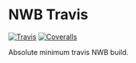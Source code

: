 # NWB Travis

[![Travis][build-badge]][build]
[![Coveralls][coveralls-badge]][coveralls]

Absolute minimum travis NWB build.

[build-badge]: https://img.shields.io/travis/how-to-react/nwb-travis/master.png?style=flat-square
[build]: https://travis-ci.org/how-to-react/nwb-travis

[coveralls-badge]: https://img.shields.io/coveralls/how-to-react/nwb-travis/master.png?style=flat-square
[coveralls]: https://coveralls.io/github/how-to-react/nwb-travis
